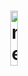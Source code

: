 <h1 align="center">
  <img width="15%" src="https://camo.githubusercontent.com/e0e766d8a5d86a228386eb156c71fab863916686/68747470733a2f2f692e6962622e636f2f4b62707936684d2f6e65772e706e67" alt="next-level-week" />
</h1>
